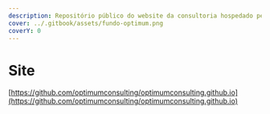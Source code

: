 ```yaml
---
description: Repositório público do website da consultoria hospedado pela GitHub Pages
cover: ../.gitbook/assets/fundo-optimum.png
coverY: 0
---
```


# Site

[https://github.com/optimumconsulting/optimumconsulting.github.io](https://github.com/optimumconsulting/optimumconsulting.github.io)
